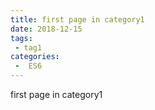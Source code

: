 ```yaml
---
title: first page in category1
date: 2018-12-15
tags:
 - tag1
categories:
 -  ES6
---
```


first page in category1